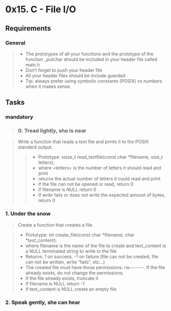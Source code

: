 #  0x15. C - File I/O

## Requirements

### General

> - The prototypes of all your functions and the prototype of the function _putchar should be included in your header file called main.h
> - Don’t forget to push your header file
> - All your header files should be include guarded
> - Tip: always prefer using symbolic constants (POSIX) vs numbers when it makes sense.

## Tasks

### mandatory

> ### 0. Tread lightly, she is near

> Write a function that reads a text file and prints it to the POSIX standard output.
>
>> - Prototype: ssize_t read_textfile(const char *filename, size_t letters);
>> - where =letters= is the number of letters it should read and print
>> - returns the actual number of letters it could read and print
>> - if the file can not be opened or read, return 0
>> - if filename is *NULL* return 0
>> - if *write* fails or does not write the expected amount of bytes, return 0

### 1. Under the snow

> Create a function that creates a file.

> - Prototype: int create_file(const char *filename, char *text_content);
> - where filename is the name of the file to create and text_content is a NULL terminated string to write to the file
> - Returns: 1 on success, -1 on failure (file can not be created, file can not be written, write “fails”, etc…)
> - The created file must have those permissions: rw-------. If the file already exists, do not change the permissions.
> - if the file already exists, truncate it
> - if filename is NULL return -1
> - if text_content is NULL create an empty file

### 2. Speak gently, she can hear
